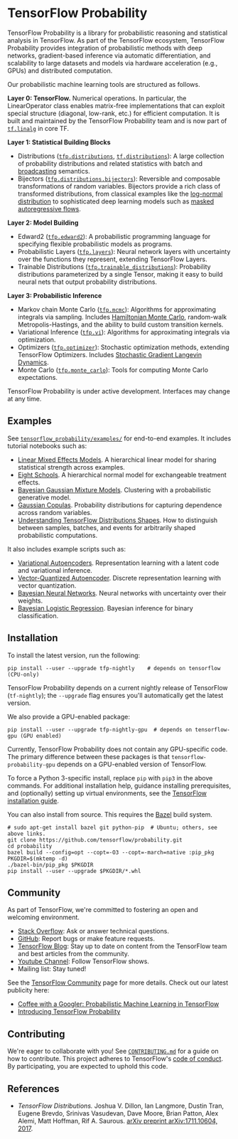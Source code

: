 # TensorFlow Probability

TensorFlow Probability is a library for probabilistic reasoning and statistical
analysis in TensorFlow. As part of the TensorFlow ecosystem, TensorFlow
Probability provides integration of probabilistic methods with deep networks,
gradient-based inference via automatic differentiation, and scalability to
large datasets and models via hardware acceleration (e.g., GPUs) and distributed
computation.

Our probabilistic machine learning tools are structured as follows.

__Layer 0: TensorFlow.__ Numerical operations. In particular, the LinearOperator
class enables matrix-free implementations that can exploit special structure
(diagonal, low-rank, etc.) for efficient computation. It is built and maintained
by the TensorFlow Probability team and is now part of
[`tf.linalg`](https://github.com/tensorflow/tensorflow/tree/master/tensorflow/python/ops/linalg)
in core TF.

__Layer 1: Statistical Building Blocks__

* Distributions ([`tfp.distributions`](https://github.com/tensorflow/probability/tree/master/tensorflow_probability/python/distributions),
  [`tf.distributions`](https://github.com/tensorflow/tensorflow/tree/master/tensorflow/python/ops/distributions)):
  A large collection of probability
  distributions and related statistics with batch and
  [broadcasting](https://docs.scipy.org/doc/numpy-1.14.0/user/basics.broadcasting.html)
  semantics.
* Bijectors ([`tfp.distributions.bijectors`](https://github.com/tensorflow/probability/tree/master/tensorflow_probability/python/distributions/bijectors)):
  Reversible and composable transformations of random variables. Bijectors
  provide a rich class of transformed distributions, from classical examples
  like the
  [log-normal distribution](https://en.wikipedia.org/wiki/Log-normal_distribution)
  to sophisticated deep learning models such as
  [masked autoregressive flows](https://arxiv.org/abs/1705.07057).

__Layer 2: Model Building__

* Edward2 ([`tfp.edward2`](https://github.com/tensorflow/probability/tree/master/tensorflow_probability/python/edward2)):
  A probabilistic programming language for specifying flexible probabilistic
  models as programs.
* Probabilistic Layers ([`tfp.layers`](https://github.com/tensorflow/probability/tree/master/tensorflow_probability/python/layers)):
  Neural network layers with uncertainty over the functions they represent,
  extending TensorFlow Layers.
* Trainable Distributions ([`tfp.trainable_distributions`](https://github.com/tensorflow/probability/blob/master/tensorflow_probability/python/trainable_distributions.py)):
  Probability distributions parameterized by a single Tensor, making it easy to
  build neural nets that output probability distributions.

__Layer 3: Probabilistic Inference__

* Markov chain Monte Carlo ([`tfp.mcmc`](https://github.com/tensorflow/probability/tree/master/tensorflow_probability/python/mcmc)):
  Algorithms for approximating integrals via sampling. Includes
  [Hamiltonian Monte Carlo](https://en.wikipedia.org/wiki/Hamiltonian_Monte_Carlo),
  random-walk Metropolis-Hastings, and the ability to build custom transition
  kernels.
* Variational Inference ([`tfp.vi`](https://github.com/tensorflow/probability/tree/master/tensorflow_probability/python/vi)):
  Algorithms for approximating integrals via optimization.
* Optimizers ([`tfp.optimizer`](https://github.com/tensorflow/probability/tree/master/tensorflow_probability/python/optimizer)):
  Stochastic optimization methods, extending TensorFlow Optimizers. Includes
  [Stochastic Gradient Langevin Dynamics](http://www.icml-2011.org/papers/398_icmlpaper.pdf).
* Monte Carlo ([`tfp.monte_carlo`](https://github.com/tensorflow/probability/blob/master/tensorflow_probability/python/monte_carlo.py)):
  Tools for computing Monte Carlo expectations.

TensorFlow Probability is under active development. Interfaces may change at any
time.

## Examples

See [`tensorflow_probability/examples/`](https://github.com/tensorflow/probability/tree/master/tensorflow_probability/examples/)
for end-to-end examples. It includes tutorial notebooks such as:

* [Linear Mixed Effects Models](https://github.com/tensorflow/probability/blob/master/tensorflow_probability/examples/jupyter_notebooks/Linear_Mixed_Effects_Models.ipynb).
  A hierarchical linear model for sharing statistical strength across examples.
* [Eight Schools](https://github.com/tensorflow/probability/blob/master/tensorflow_probability/examples/jupyter_notebooks/Eight_Schools.ipynb).
  A hierarchical normal model for exchangeable treatment effects.
* [Bayesian Gaussian Mixture Models](https://github.com/tensorflow/probability/blob/master/tensorflow_probability/examples/jupyter_notebooks/Bayesian_Gaussian_Mixture_Model.ipynb).
  Clustering with a probabilistic generative model.
* [Gaussian Copulas](https://github.com/tensorflow/probability/blob/master/tensorflow_probability/examples/jupyter_notebooks/Gaussian_Copula.ipynb).
  Probability distributions for capturing dependence across random variables.
* [Understanding TensorFlow Distributions Shapes](https://github.com/tensorflow/probability/blob/master/tensorflow_probability/examples/jupyter_notebooks/Understanding_TensorFlow_Distributions_Shapes.ipynb).
  How to distinguish between samples, batches, and events for arbitrarily shaped
  probabilistic computations.

It also includes example scripts such as:

* [Variational Autoencoders](https://github.com/tensorflow/probability/tree/master/tensorflow_probability/examples/vae.py).
  Representation learning with a latent code and variational inference.
* [Vector-Quantized Autoencoder](https://github.com/tensorflow/probability/tree/master/tensorflow_probability/examples/vq_vae.py).
  Discrete representation learning with vector quantization.
* [Bayesian Neural Networks](https://github.com/tensorflow/probability/tree/master/tensorflow_probability/examples/bayesian_neural_network.py).
  Neural networks with uncertainty over their weights.
* [Bayesian Logistic Regression](https://github.com/tensorflow/probability/tree/master/tensorflow_probability/examples/logistic_regression.py).
  Bayesian inference for binary classification.

## Installation

To install the latest version, run the following:

```shell
pip install --user --upgrade tfp-nightly    # depends on tensorflow (CPU-only)
```

TensorFlow Probability depends on a current nightly release of TensorFlow
(`tf-nightly`); the `--upgrade` flag ensures you'll automatically get the latest
version.

We also provide a GPU-enabled package:

```shell
pip install --user --upgrade tfp-nightly-gpu  # depends on tensorflow-gpu (GPU enabled)
```

Currently, TensorFlow Probability does not contain any GPU-specific code. The
primary difference between these packages is that `tensorflow-probability-gpu`
depends on a GPU-enabled version of TensorFlow.

To force a Python 3-specific install, replace `pip` with `pip3` in the above
commands. For additional installation help, guidance installing prerequisites,
and (optionally) setting up virtual environments, see the [TensorFlow
installation guide](https://www.tensorflow.org/install).

You can also install from source. This requires the [Bazel](
https://bazel.build/) build system.

```shell
# sudo apt-get install bazel git python-pip  # Ubuntu; others, see above links.
git clone https://github.com/tensorflow/probability.git
cd probability
bazel build --config=opt --copt=-O3 --copt=-march=native :pip_pkg
PKGDIR=$(mktemp -d)
./bazel-bin/pip_pkg $PKGDIR
pip install --user --upgrade $PKGDIR/*.whl
```

## Community

As part of TensorFlow, we're committed to fostering an open and welcoming
environment.

* [Stack Overflow](https://stackoverflow.com/questions/tagged/tensorflow): Ask
  or answer technical questions.
* [GitHub](https://github.com/tensorflow/probability/issues): Report bugs or
  make feature requests.
* [TensorFlow Blog](https://medium.com/tensorflow): Stay up to date on content
  from the TensorFlow team and best articles from the community.
* [Youtube Channel](http://youtube.com/tensorflow/): Follow TensorFlow shows.
* Mailing list: Stay tuned!

See the [TensorFlow Community](https://www.tensorflow.org/community/) page for
more details. Check out our latest publicity here:

+ [Coffee with a Googler: Probabilistic Machine Learning in TensorFlow](
  https://www.youtube.com/watch?v=BjUkL8DFH5Q)
+ [Introducing TensorFlow Probability](
  https://medium.com/tensorflow/introducing-tensorflow-probability-dca4c304e245)

## Contributing

We're eager to collaborate with you! See [`CONTRIBUTING.md`](CONTRIBUTING.md)
for a guide on how to contribute. This project adheres to TensorFlow's
[code of conduct](CODE_OF_CONDUCT.md). By participating, you are expected to
uphold this code.

## References

+ _TensorFlow Distributions._ Joshua V. Dillon, Ian Langmore, Dustin Tran,
Eugene Brevdo, Srinivas Vasudevan, Dave Moore, Brian Patton, Alex Alemi, Matt
Hoffman, Rif A. Saurous.
[arXiv preprint arXiv:1711.10604, 2017](https://arxiv.org/abs/1711.10604).

